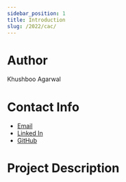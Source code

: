```yaml
---
sidebar_position: 1
title: Introduction
slug: /2022/cac/
---
```


<!--

-->

# Author
Khushboo Agarwal

# Contact Info
- [Email](mailto:kushbooagarwal3584@gmail.com)
- [Linked In](https://www.linkedin.com/in/khushboo-agarwal-8b72151bb/)
- [GitHub](https://www.github.com/khushbooag4)

# Project Description
